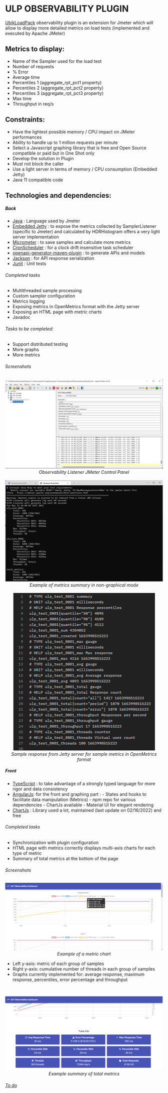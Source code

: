 # ULP OBSERVABILITY PLUGIN

[UbikLoadPack](https://UbikLoadPack.com) observability plugin is an extension for Jmeter which will allow to display more detailed metrics on load tests (implemented and executed by Apache JMeter)

## Metrics to display:
- Name of the Sampler used for the load test
- Number of requests
- % Error
- Average time
- Percentiles 1 (aggregate_rpt_pct1 property)
- Percentiles 2 (aggregate_rpt_pct2 property)
- Percentiles 3 (aggregate_rpt_pct3 property)
- Max time
- Throughput in req/s

## Constraints:

- Have the lightest possible memory / CPU impact on JMeter performances
- Ability to handle up to 1 million requests per minute
- Select a Javascript graphing library that is free and Open Source compatible or paid but in One Shot only
- Develop the solution in Plugin
- Must not block the caller
- Use a light server in terms of memory / CPU consumption (Embedded Jetty)
- Java 11 compatible code


## Technologies and dependencies:
##### Back
- [Java](https://www.java.com/) : Language used by Jmeter
- [Embedded Jetty](https://www.baeldung.com/jetty-embedded) : to expose the metrics collected by SamplerListener (specific to Jmeter) and calculated by HDRHistogram offers a very light server implementation
- [Micrometer](https://micrometer.io/) : to save samples and calculate more metrics
- [CronScheduler](https://github.com/TimeAndSpaceIO/CronScheduler/) : for a clock drift insensitive task scheduler
- [openapi-generator-maven-plugin](https://github.com/OpenAPITools/openapi-generator/tree/master/modules/openapi-generator-maven-plugin) : to generate APIs and models
- [Jackson](https://github.com/FasterXML/jackson) : for API response serialization
- [Junit](https://www.jmdoudoux.fr/java/dej/chap-junit.htm) : Unit tests

###### Completed tasks
- Multithreaded sample processing
- Custom sampler configuration
- Metrics logging
- Exposing metrics in OpenMetrics format with the Jetty server
- Exposing an HTML page with metric charts
- Javadoc

###### Tasks to be completed:
- Support distributed testing
- More graphs
- More metrics

###### Screenshots

<p align="center">
<img src=screenshot/ulp_observability1.png><br/>
<em>Observability Listener JMeter Control Panel</em> 
<br/>
<br/>
<img src=screenshot/ulp_observability2.png><br/>
<em>Example of metrics summary in non-graphical mode</em>
<br/>
<br/>
<img src=screenshot/ulp_observability5.png><br/>
<em>Sample response from Jetty server for sample metrics in OpenMetrics format</em>
</p>


##### Front
- [TypeScript](https://www.typescriptlang.org/) : to take advantage of a strongly typed language for more rigor and data consistency 
- [AngularJs](https://angularjs.org/): for the front and graphing part :
         - States and hooks to facilitate data manipulation (Metrics)
         - npm repo for various dependencies
         - ChartJs available
         - Material UI for elegant rendering
- [ChartJs](https://www.npmjs.com/package/chart.js?activeTab=readme) : Library used a lot, maintained (last update on 02/16/2022) and free

###### Completed tasks
- Synchronization with plugin configuration
- HTML page with metrics correctly displays multi-axis charts for each type of metric
- Summary of total metrics at the bottom of the page

###### Screenshots

<p align="center">
<img src=screenshot/ulp_observability3.png><br/>
<em>Example of a metric chart</em> <br />
</p>

- Left y-axis: metric of each group of samples
- Right y-axis: cumulative number of threads in each group of samples
- Graphs currently implemented for: average response, maximum response, percentiles, error percentage and throughput

<br />
<p align="center">
<img src=screenshot/ulp_observability4.png><br/>
<em>Example summary of total metrics</em> <br />
</p>


###### [To do](https://github.com/ubikingenierie/ulp-observability-plugin/issues)
